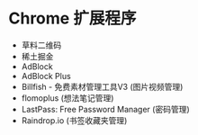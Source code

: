 
# Chrome 扩展程序

- 草料二维码
- 稀土掘金
- AdBlock
- AdBlock Plus
- Billfish - 免费素材管理工具V3 (图片视频管理)
- flomoplus (想法笔记管理)
- LastPass: Free Password Manager (密码管理)
- Raindrop.io (书签收藏夹管理)
